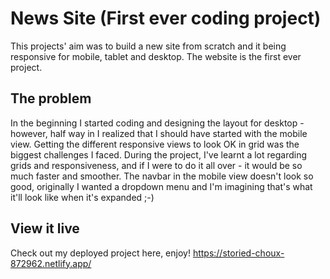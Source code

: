 # News Site (First ever coding project)
This projects' aim was to build a new site from scratch and it being responsive for mobile, tablet and desktop.
The website is the first ever project. 

## The problem
In the beginning I started coding and designing the layout for desktop - however, half way in I realized that I should have started with the mobile view. Getting the different responsive views to look OK in grid was the biggest challenges I faced. During the project, I've learnt a lot regarding grids and responsiveness, and if I were to do it all over - it would be so much faster and smoother. The navbar in the mobile view doesn't look so good, originally I wanted a dropdown menu and I'm imagining that's what it'll look like when it's expanded ;-) 

## View it live
Check out my deployed project here, enjoy! 
https://storied-choux-872962.netlify.app/
